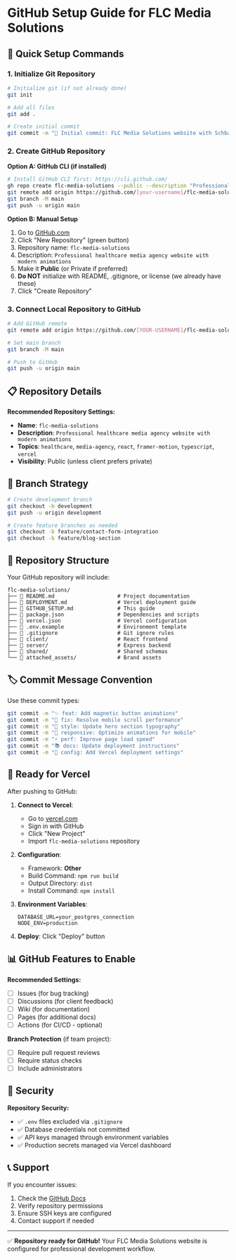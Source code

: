 # GitHub Setup Guide for FLC Media Solutions

## 🚀 Quick Setup Commands

### 1. Initialize Git Repository
```bash
# Initialize git (if not already done)
git init

# Add all files
git add .

# Create initial commit
git commit -m "🎉 Initial commit: FLC Media Solutions website with Schbang-inspired animations"
```

### 2. Create GitHub Repository

**Option A: GitHub CLI (if installed)**
```bash
# Install GitHub CLI first: https://cli.github.com/
gh repo create flc-media-solutions --public --description "Professional healthcare media agency website with modern animations"
git remote add origin https://github.com/[your-username]/flc-media-solutions.git
git branch -M main
git push -u origin main
```

**Option B: Manual Setup**
1. Go to [GitHub.com](https://github.com)
2. Click "New Repository" (green button)
3. Repository name: `flc-media-solutions`
4. Description: `Professional healthcare media agency website with modern animations`
5. Make it **Public** (or Private if preferred)
6. **Do NOT** initialize with README, .gitignore, or license (we already have these)
7. Click "Create Repository"

### 3. Connect Local Repository to GitHub
```bash
# Add GitHub remote
git remote add origin https://github.com/[YOUR-USERNAME]/flc-media-solutions.git

# Set main branch
git branch -M main

# Push to GitHub
git push -u origin main
```

## 📋 Repository Details

**Recommended Repository Settings:**
- **Name**: `flc-media-solutions`
- **Description**: `Professional healthcare media agency website with modern animations`
- **Topics**: `healthcare`, `media-agency`, `react`, `framer-motion`, `typescript`, `vercel`
- **Visibility**: Public (unless client prefers private)

## 🔧 Branch Strategy

```bash
# Create development branch
git checkout -b development
git push -u origin development

# Create feature branches as needed
git checkout -b feature/contact-form-integration
git checkout -b feature/blog-section
```

## 📁 Repository Structure

Your GitHub repository will include:

```
flc-media-solutions/
├── 📄 README.md                    # Project documentation
├── 📄 DEPLOYMENT.md                # Vercel deployment guide  
├── 📄 GITHUB_SETUP.md              # This guide
├── 📄 package.json                 # Dependencies and scripts
├── 📄 vercel.json                  # Vercel configuration
├── 📄 .env.example                 # Environment template
├── 📄 .gitignore                   # Git ignore rules
├── 📁 client/                      # React frontend
├── 📁 server/                      # Express backend  
├── 📁 shared/                      # Shared schemas
└── 📁 attached_assets/             # Brand assets
```

## 🏷️ Commit Message Convention

Use these commit types:
```bash
git commit -m "✨ feat: Add magnetic button animations"
git commit -m "🐛 fix: Resolve mobile scroll performance" 
git commit -m "💄 style: Update hero section typography"
git commit -m "📱 responsive: Optimize animations for mobile"
git commit -m "⚡ perf: Improve page load speed"
git commit -m "📚 docs: Update deployment instructions"
git commit -m "🔧 config: Add Vercel deployment settings"
```

## 🚀 Ready for Vercel

After pushing to GitHub:

1. **Connect to Vercel**:
   - Go to [vercel.com](https://vercel.com)
   - Sign in with GitHub
   - Click "New Project"
   - Import `flc-media-solutions` repository

2. **Configuration**:
   - Framework: **Other**
   - Build Command: `npm run build`
   - Output Directory: `dist`
   - Install Command: `npm install`

3. **Environment Variables**:
   ```
   DATABASE_URL=your_postgres_connection
   NODE_ENV=production
   ```

4. **Deploy**: Click "Deploy" button

## 📊 GitHub Features to Enable

**Recommended Settings:**
- [ ] Issues (for bug tracking)
- [ ] Discussions (for client feedback)
- [ ] Wiki (for documentation)
- [ ] Pages (for additional docs)
- [ ] Actions (for CI/CD - optional)

**Branch Protection** (if team project):
- [ ] Require pull request reviews
- [ ] Require status checks
- [ ] Include administrators

## 🔐 Security

**Repository Security:**
- ✅ `.env` files excluded via `.gitignore`
- ✅ Database credentials not committed
- ✅ API keys managed through environment variables
- ✅ Production secrets managed via Vercel dashboard

## 📞 Support

If you encounter issues:
1. Check the [GitHub Docs](https://docs.github.com)
2. Verify repository permissions
3. Ensure SSH keys are configured
4. Contact support if needed

---

✅ **Repository ready for GitHub!** 
Your FLC Media Solutions website is configured for professional development workflow.